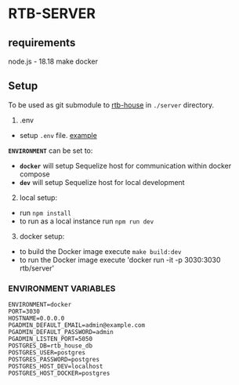 # RTB-SERVER

## requirements

node.js - 18.18
make
docker

## Setup

To be used as git submodule to [rtb-house](https://github.com/zakrzaq/rtb-house) in `./server` directory.

1. .env

- setup `.env` file. [example](#environment-variables)

**`ENVIRONMENT`** can be set to:

- **`docker`** will setup Sequelize host for communication within docker compose
- **`dev`** will setup Sequelize host for local development

2. local setup:

- run `npm install`
- to run as a local instance run `npm run dev`

3. docker setup:

- to build the Docker image execute `make build:dev`
- to run the Docker image execute 'docker run -it -p 3030:3030 rtb/server'

### ENVIRONMENT VARIABLES

```
ENVIRONMENT=docker
PORT=3030
HOSTNAME=0.0.0.0
PGADMIN_DEFAULT_EMAIL=admin@example.com
PGADMIN_DEFAULT_PASSWORD=admin
PGADMIN_LISTEN_PORT=5050
POSTGRES_DB=rtb_house_db
POSTGRES_USER=postgres
POSTGRES_PASSWORD=postgres
POSTGRES_HOST_DEV=localhost
POSTGRES_HOST_DOCKER=postgres
```
